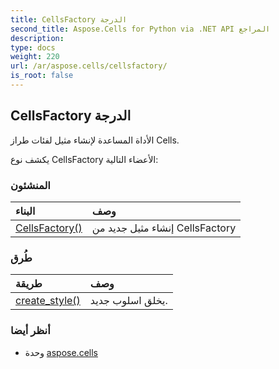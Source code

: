 ```yaml
---
title: CellsFactory الدرجة
second_title: Aspose.Cells for Python via .NET API المراجع
description:
type: docs
weight: 220
url: /ar/aspose.cells/cellsfactory/
is_root: false
---
```

##  CellsFactory الدرجة
الأداة المساعدة لإنشاء مثيل لفئات طراز Cells.



يكشف نوع CellsFactory الأعضاء التالية:

###  المنشئون
| البناء| وصف|
| :- | :- |
| [CellsFactory()](/cells/python-net/ar/aspose.cells/cellsfactory/__init__/#) | إنشاء مثيل جديد من CellsFactory|


###  طُرق
| طريقة| وصف|
| :- | :- |
| [create_style()](/cells/python-net/ar/aspose.cells/cellsfactory/create_style/#) | يخلق اسلوب جديد.|



###  أنظر أيضا
* وحدة [aspose.cells](..)
